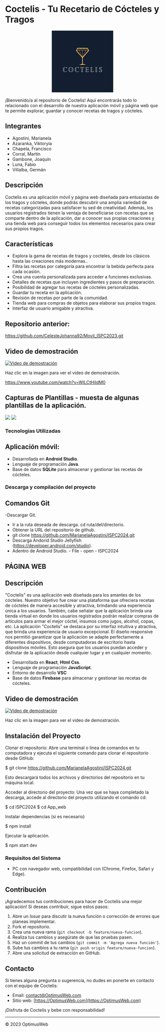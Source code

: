 # Coctelis - Tu Recetario de Cócteles y Tragos
<center>
  <img src="https://github.com/viktoryia40/programador2022/blob/desarrolladViktoryia/20230830_200809_0000.png?raw=true" width="200" height="200" />
</center>


  ¡Bienvenido/a al repositorio de Coctelis! Aquí encontrarás todo lo relacionado con el desarrollo de nuestra aplicación móvil y página web que te permite explorar, guardar y conocer recetas de tragos y cócteles.

## Integrantes
- Agostini, Marianela
- Azaranka, Viktoryia
- Chapela, Francisco
- Corral, Martín
- Gambone, Joaquín
- Luna, Fabio
- Villalba, Germán

## Descripción
  Coctelis es una aplicación móvil y página web diseñada para entusiastas de los tragos y cócteles, donde podrás descubrir una amplia variedad de recetas categorizadas para satisfacer tu sed de creatividad. Además, los usuarios registrados tienen la ventaja de beneficiarse con recetas que se comparte dentro de la aplicación, dar a conocer sus propias creaciones y una tienda web para conseguir todos los elementos necesarios para crear sus propios tragos.

## Características
- Explora la gama de recetas de tragos y cocteles, desde los clásicos hasta las creaciones más modernas..
- Filtra las recetas por categoría para encontrar la bebida perfecta para cada ocasión.
- Crea una cuenta personalizada para acceder a funciones exclusivas.
- Detalles de recetas que incluyen ingredientes y pasos de preparación.
- Posibilidad de agregar tus recetas de cócteles personalizadas.
- Guardar tu receta en la aplicación.
- Revisión de recetas por parte de la comunidad.
- Tienda web para compras de objetos para elaborar sus propios tragos.
- Interfaz de usuario amigable y atractiva.

## Repositorio anterior: 

https://github.com/CelesteJohanna92/Movil_ISPC2023.git

## Video de demostración

[![Video de demostración](https://img.youtube.com/vi/iw8R5nSZ8b0/0.jpg)](https://www.youtube.com/watch?v=iw8R5nSZ8b0&t=5s)

Haz clic en la imagen para ver el video de demostración.

https://www.youtube.com/watch?v=WILCtHiIdM0


## Capturas de Plantillas - muesta de algunas plantillas de la aplicación.

  <img src= https://github.com/CelesteJohanna92/Movil_ISPC2023/blob/Develop/Dise%C3%B1o%20de%20pantallas/plantillas%20(home%2C%20registro%20y%20inicio%20sesi%C3%B3n).png/>
  <IMG SRC= https://github.com/CelesteJohanna92/Movil_ISPC2023/blob/Develop/Dise%C3%B1o%20de%20pantallas/plantilla%20(categorias%2C%20subir%20receta%20y%20sobre%20nosotros).png/>

### Tecnologías Utilizadas

## Aplicación móvil:
- Desarrollada en **Android Studio**.
- Lenguaje de programación **Java**.
- Base de datos **SQLite** para almacenar y gestionar las recetas de cócteles.

### Descarga y compilación del proyecto
  ## Comandos Git
-Descargar Git.
- Ir a la ruta deseada de descarga. cd ruta/del/directorio.
- Obtener la URL del repositorio de github.
- git clone https://github.com/MarianelaAgostini/ISPC2024.git
- Descarga Andorid Studio Jellyfish  (https://developer.android.com/studio).
- Adentro de Android Studio. - File - open - ISPC2024


## PÁGINA WEB

## Descripción

"Coctelis" es una aplicación web diseñada para los amantes de los cócteles. Nuestro objetivo fue crear una plataforma que ofreciera recetas de cócteles de manera accesible y atractiva, brindando una experiencia única a los usuarios. También, cabe señalar que la aplicación brinda una tienda virtual en donde los usuarios registrados podrán realizar compras de artículos para armar el mejor cóctel, insumos como jugos, alcohol, copas, etc.
 La aplicación "Coctelis" se destaca por su interfaz intuitiva y atractiva, que brinda una experiencia de usuario excepcional. El diseño responsive nos permitió garantizar que la aplicación se adapte perfectamente a diferentes dispositivos, desde computadoras de escritorio hasta dispositivos móviles. Esto asegura que los usuarios puedan acceder y disfrutar de la aplicación desde cualquier lugar y en cualquier momento.

- Desarrollada en **React**, **Html** **Css**.
- Lenguaje de programación **JavaScript**.
- Entorno de desarrollo **VSC**
- Base de datos **Firebase** para almacenar y gestionar las recetas de cócteles.

## Video de demostración

[![Video de demostración](https://img.youtube.com/vi/WILCtHiIdM0/0.jpg)](https://www.youtube.com/watch?v=WILCtHiIdM0)

Haz clic en la imagen para ver el video de demostración.


## Instalación del Proyecto

Clonar el repositorio: Abre una terminal o línea de comandos en tu computadora y ejecuta el siguiente comando para clonar el repositorio desde GitHub:

$ git clone https://github.com/MarianelaAgostini/ISPC2024.git

Esto descargará todos los archivos y directorios del repositorio en tu máquina local.

Acceder al directorio del proyecto: Una vez que se haya completado la descarga, accede al directorio del proyecto utilizando el comando cd:

$ cd ISPC2024
$ cd App_web

Instalar dependencias (si es necesario)

$ npm install

Ejecutar la aplicación.

$ npm start dev


### Requisitos del Sistema

- PC con navegador web, compatibilidad con (Chrome, Firefox, Safari y Edge).

## Contribución

¡Agradecemos tus contribuciones para hacer de Coctelis una mejor aplicación! Si deseas contribuir, sigue estos pasos:

1. Abre un *Issue* para discutir la nueva función o corrección de errores que planeas implementar.
2. Fork el repositorio.
3. Crea una nueva rama (`git checkout -b feature/nueva-funcion`).
4. Realiza tus cambios y asegúrate de que las pruebas pasen.
5. Haz un commit de tus cambios (`git commit -m 'Agrega nueva función'`).
6. Sube tus cambios a tu rama (`git push origin feature/nueva-funcion`).
7. Abre una solicitud de extracción en GitHub.

## Contacto

Si tienes alguna pregunta o sugerencia, no dudes en ponerte en contacto con el equipo de Coctelis:

- Email: contact@OptimusWeb.com
- Sitio web: [https://OptimusWeb.com](https://OptimusWeb.com)

¡Disfruta de Coctelis y bebe con responsabilidad!

---
© 2023 OptimusWeb
